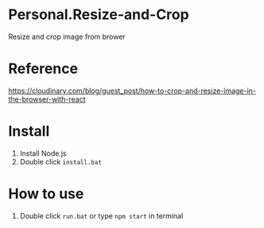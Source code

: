 # Personal.Resize-and-Crop
Resize and crop image from brower

# Reference
https://cloudinary.com/blog/guest_post/how-to-crop-and-resize-image-in-the-browser-with-react

# Install
1. Install Node.js
2. Double click ```install.bat```

# How to use
1. Double click ```run.bat``` or type ```npm start``` in terminal
